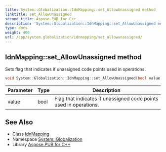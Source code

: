 ```yaml
---
title: System::Globalization::IdnMapping::set_AllowUnassigned method
linktitle: set_AllowUnassigned
second_title: Aspose.PUB for C++
description: 'System::Globalization::IdnMapping::set_AllowUnassigned method. Sets flag that indicates if unassigned code points used in operations in C++.'
type: docs
weight: 400
url: /cpp/system.globalization/idnmapping/set_allowunassigned/
---
```

## IdnMapping::set_AllowUnassigned method


Sets flag that indicates if unassigned code points used in operations.

```cpp
void System::Globalization::IdnMapping::set_AllowUnassigned(bool value)
```


| Parameter | Type | Description |
| --- | --- | --- |
| value | bool | Flag that indicates if unassigned code points used in operations. |

## See Also

* Class [IdnMapping](../)
* Namespace [System::Globalization](../../)
* Library [Aspose.PUB for C++](../../../)
